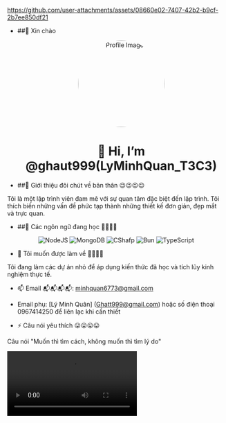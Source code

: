 
https://github.com/user-attachments/assets/08660e02-7407-42b2-b9cf-2b7ee850df21
- ##👋 Xin chào
  <div align="center">
  <img src="https://cdn.discordapp.com/attachments/1179432207010508841/1298175305630089269/145711398.jpg?ex=67189b77&is=671749f7&hm=dfab8f604b5283d460f5c18ee0912c2225b1f827445cebdbdc13caa85ce6ce48&" alt="Profile Image" width="200" height="200" style="border-radius: 50%;">
  <h1>👋 Hi, I’m @ghaut999(LyMinhQuan_T3C3)</h1>
  </div> 

- ##👀 Giới thiệu đôi chút về bản thân 😉😉😉😉

Tôi là một lập trình viên đam mê với sự quan tâm đặc biệt đến lập trình. Tôi thích biến những vấn đề phức tạp thành những thiết kế đơn giản, đẹp mắt và trực quan.

- ##🌱 Các ngôn ngữ đang học 🤔🤔🤔🤔
<p align="center">
  <img src="https://img.shields.io/badge/-NodeJS-000000?style=for-the-badge&logo=NodeJS&logoColor=white" alt="NodeJS">
  <img src="https://img.shields.io/badge/-MongoDB-47A248?style=for-the-badge&logo=mongodb&logoColor=white" alt="MongoDB">
  <img src="https://img.shields.io/badge/-CShafp-FF6B6B?style=for-the-badge&logo=CShafp&logoColor=white" alt="CShafp">
  <img src="https://img.shields.io/badge/-Bun-0095D5?style=for-the-badge&logo=Bun&logoColor=white" alt="Bun">
  <img src="https://img.shields.io/badge/-TypeScript-4285F4?style=for-the-badge&logo=TypeScript-compose&logoColor=white" alt="TypeScript">
</p>

- 💞️ Tôi muốn được làm về 🤗🤗🤗🤗
  
Tôi đang làm các dự án nhỏ để áp dụng kiến thức đã học và tích lũy kinh nghiệm thực tế.

- 📫 Email 📬📬📬📬: minhquan6773@gmail.com

- Email phụ: [Lý Minh Quân] (Ghatt999@gmail.com) hoặc số điện thoại 0967414250 để liên lạc khi cần thiết

- ⚡ Câu nói yêu thích 😛😛😛😛

Câu nói "Muốn thì tìm cách, không muốn thì tìm lý do"

<video controls>
  <source src="https://discord.com/channels/1277851227861811313/1277851227861811316/1295653941568339989">
</video>

